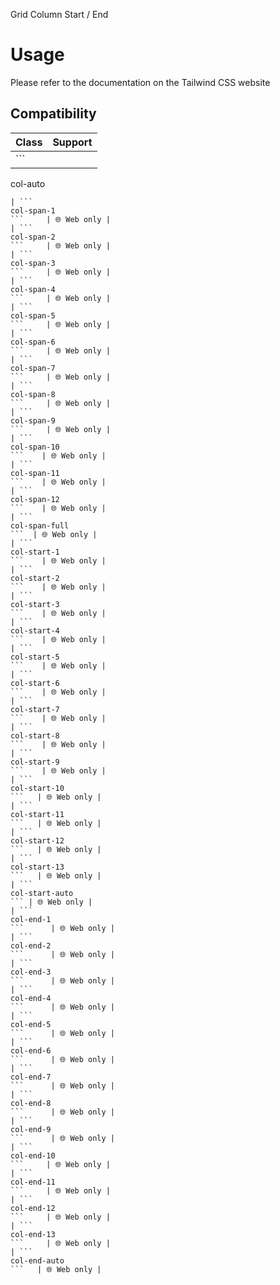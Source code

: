 Grid Column Start / End

# Usage

Please refer to the documentation on the Tailwind CSS website

## Compatibility

| Class                  | Support     |
| ---------------------- | ----------- |
| ```
col-auto
```       | 🌐 Web only |
| ```
col-span-1
```     | 🌐 Web only |
| ```
col-span-2
```     | 🌐 Web only |
| ```
col-span-3
```     | 🌐 Web only |
| ```
col-span-4
```     | 🌐 Web only |
| ```
col-span-5
```     | 🌐 Web only |
| ```
col-span-6
```     | 🌐 Web only |
| ```
col-span-7
```     | 🌐 Web only |
| ```
col-span-8
```     | 🌐 Web only |
| ```
col-span-9
```     | 🌐 Web only |
| ```
col-span-10
```    | 🌐 Web only |
| ```
col-span-11
```    | 🌐 Web only |
| ```
col-span-12
```    | 🌐 Web only |
| ```
col-span-full
```  | 🌐 Web only |
| ```
col-start-1
```    | 🌐 Web only |
| ```
col-start-2
```    | 🌐 Web only |
| ```
col-start-3
```    | 🌐 Web only |
| ```
col-start-4
```    | 🌐 Web only |
| ```
col-start-5
```    | 🌐 Web only |
| ```
col-start-6
```    | 🌐 Web only |
| ```
col-start-7
```    | 🌐 Web only |
| ```
col-start-8
```    | 🌐 Web only |
| ```
col-start-9
```    | 🌐 Web only |
| ```
col-start-10
```   | 🌐 Web only |
| ```
col-start-11
```   | 🌐 Web only |
| ```
col-start-12
```   | 🌐 Web only |
| ```
col-start-13
```   | 🌐 Web only |
| ```
col-start-auto
``` | 🌐 Web only |
| ```
col-end-1
```      | 🌐 Web only |
| ```
col-end-2
```      | 🌐 Web only |
| ```
col-end-3
```      | 🌐 Web only |
| ```
col-end-4
```      | 🌐 Web only |
| ```
col-end-5
```      | 🌐 Web only |
| ```
col-end-6
```      | 🌐 Web only |
| ```
col-end-7
```      | 🌐 Web only |
| ```
col-end-8
```      | 🌐 Web only |
| ```
col-end-9
```      | 🌐 Web only |
| ```
col-end-10
```     | 🌐 Web only |
| ```
col-end-11
```     | 🌐 Web only |
| ```
col-end-12
```     | 🌐 Web only |
| ```
col-end-13
```     | 🌐 Web only |
| ```
col-end-auto
```   | 🌐 Web only |
